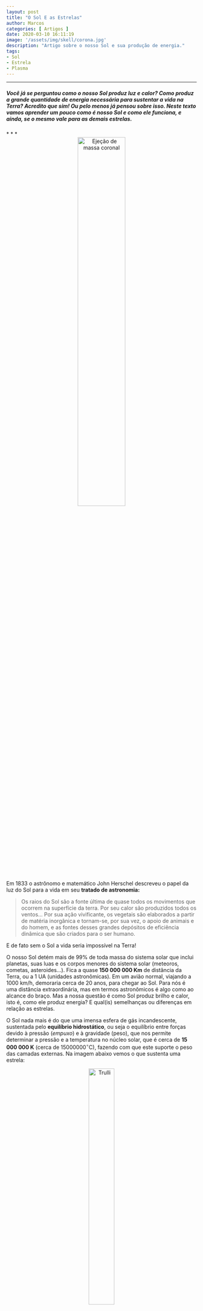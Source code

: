 ```yaml
---
layout: post
title: "O Sol E as Estrelas"
author: Marcos
categories: [ Artigos ]
date: 2020-03-10 16:11:19
image: '/assets/img/skell/corona.jpg'
description: "Artigo sobre o nosso Sol e sua produção de energia."
tags:
- Sol
- Estrela
- Plasma
---
```


* * *
<h5>Você já se perguntou como o nosso Sol produz luz e calor? Como produz a grande quantidade de energia necessária para sustentar a vida na Terra? Acredito que sim! Ou pelo menos já pensou sobre isso. Neste texto vamos aprender um pouco como é nosso Sol e como ele funciona, e ainda, se o mesmo vale para as demais estrelas.</h5>
* * *

<!--[alt text](/assets/img/skell/suneject.gif "Ejeção de massa coronal")-->

<center>
<a href="http://sidereus-nuncius.github.io/"><img alt='Ejeção de massa coronal' width='50%' src='/assets/img/skell/suneject.gif' /></a>
</center>



Em 1833 o astrônomo e matemático John Herschel descreveu o papel da luz do Sol para a vida em seu **tratado de astronomia:** 

> Os raios do Sol são a fonte última de quase todos os movimentos que ocorrem na superfície da terra. Por seu calor são produzidos todos os ventos... Por sua ação vivificante, os vegetais são elaborados a partir de matéria inorgânica e tornam-se, por sua vez, o apoio de animais e do homem, e as fontes desses grandes depósitos de eficiência dinâmica que são criados para o ser humano.

E de fato sem o Sol a vida seria impossível na Terra!

O nosso Sol detém mais de 99% de toda massa do sistema solar que inclui planetas, suas luas e os corpos menores do sistema solar (meteoros, cometas, asteroides...). Fica a quase **150 000 000 Km** de distância da Terra, ou a 1 UA (unidades astronômicas). Em um avião normal, viajando a 1000 km/h, demoraria cerca de 20 anos, para chegar ao Sol. Para nós é uma distância extraordinária, mas em termos astronômicos é algo como ao alcance do braço. Mas a nossa questão é como Sol produz brilho e calor, isto é, como ele produz energia? E qual(is) semelhanças ou diferenças em relação as estrelas.

O Sol nada mais é do que uma imensa esfera de gás incandescente, sustentada pelo **equilíbrio hidrostático**, ou seja o equilíbrio entre forças devido à pressão (*empuxo*) e à gravidade (peso), que nos permite determinar a pressão e a temperatura no núcleo solar, que é cerca de **15 000 000 K** (cerca de $15 000 000^{\circ}$C), fazendo com que este suporte o peso das camadas externas. Na imagem abaixo vemos o que sustenta uma estrela:

<center>
 <figure>
  <img src="/assets/img/skell/sunforces.jpg" alt="Trulli" style="width:40%">
  <figcaption>Fig.1 - O equilíbrio hidrostático de uma dada camada ou porção de uma estrela, se dá entre forças devido à pressão, em cima e embaixo desta camada (o empuxo) e seu peso.</figcaption>
</figure>
</center> 



Na verdade ainda existem duas grandezas físicas importantes para a atividade solar, como o $\vec{B}$ (campo magnético), gerado pelo movimento plasmático e responsável pela [ejeção de massa coronal](https://pt.wikipedia.org/wiki/Eje%C3%A7%C3%A3o_de_massa_coronal), e a rotação do Sol, provocada pela sua contração do Sol, que o faz girar em torno de seu próprio eixo. Mas se ficarmos apenas em função do empuxo (E) e da força peso (F), poderemos compreender bem seu funcionamento, equilíbrio e estabilidade.

Assim como um balão cheio de ar (ou gases) o nosso Sol é composto  basicamente de hidrogênio e hélio (cerca de $81\%$ de H, $18\%$ de He e $1\%$ outros elementos como carbono, oxigênio,...), os mesmos *H* e *He* da tabela periódica. Na verdade, o *H* é o elemento mais abundante do Universo que se formou na [nucleossíntse primordial](https://en.wikipedia.org/wiki/Big_Bang_nucleosynthesis). Ele é o elemento responsável pela geração de energia no núcleo do Sol através de reações **termonucleares**, as quais convertem o hidrogênio em hélio. A cada segundo, o Sol transforma aproximadamente 600 milhões de toneladas de *H* em *He*!

<!--[Alt text](/assets/img/skell/partesol.gif "Estrutura em camadas do Sol")-->

<center>
 <figure>
  <img src="/assets/img/skell/partsun2.jpeg" alt="Trulli" style="width:60%">
  <figcaption>Fig.2 - Estrutura e divisão em camadas que fazem parte do nosso Sol, desde o núcleo até a superfície.</figcaption>
</figure>
</center> 

Na imagem acima é possível observar algumas partes que compõem o Sol. Começando pela fotosfera, a camada externa do Sol, forma na superfície algo parecido com um líquido fervente, gerando uma espécie de granulação (ou bolhas) a uma temperatura de cerca de 6000 K (Aproximadamente $5726^{\circ}C$). Cada bolha que se forma tem algo em torno de 5.000 km de diâmetro, e duram cerca de 15 minutos aproximadamente. Ainda na parte externa temos a cromosfera que geralmente é invisível, formando-se acima da fotosfera, podendo ser observada durante eclipses solares.

 Existem ainda as [proeminências](https://pt.wikipedia.org/wiki/Proemin%C3%AAncia_solar), que formam laços ancorados na superfície do Sol, podendo gerar uma ejeção de massa coronal ou [CME](https://svs.gsfc.nasa.gov/cgi-bin/details.cgi?aid=11168) quando se rompem, uma radiação provocada pelo campo magnético que força a ejeção de **plasma** da superfície solar, que é um estado físico da matéria similar ao gás, mas este, devido ao superaquecimento, se ioniza (ganha e/ou perde elétrons) formando íons positivos e elétrons livres em movimento. No video que segue, temos uma dessas erupções de plasma solar, que ocorreu em 19 de julho de 2012, emitindo luz e radiação a uma temperatura de 50.000 K com uma duração aproximada de 10 horas.


<center>
<iframe width="854" height="480" src="https://www.youtube.com/embed/HFT7ATLQQx8" frameborder="0" allow="accelerometer; autoplay; encrypted-media; gyroscope; picture-in-picture" allowfullscreen></iframe>
<figcaption>Vídeo 1 - <a href="https://svs.gsfc.nasa.gov/cgi-bin/details.cgi?aid=11168" target="iframe_a">Erupção solar</a> mostrando ejeção de matéria solar.</figcaption>
<br>

</center>

Continuando na fotosfera, temos ainda as **manchas solares**, são regiões escuras e irregulares que podem ser observadas a olho nu, Galileu Galilei foi um dos primeiros a observar as manchas solares, publicando sobre elas em 1613. Galileu conseguiu demonstrar que o Sol estava em rotação ao acompanhar o movimento dessas manchas. Algo interessante é que essas manchas marcam o *ciclo de atividade solar*. Elas tem duração aproximada de 7 dias, e são mais intensas e numerosas em um ciclo de 11 anos. Durante esses períodos as erupções solares são mais intensas, gerando grandes proeminências que se desprendem da coroa solar, liberando gás ionizado e uma grande quantidade de energia, equivalente a cerca de 100 milhões de bombas nucleares, que viajam a mais de 1.000.000 km/h atingindo a Terra em cerca de 4 dias, podendo causar alguns danos na Terra, de satélites a torres de transmissão.

<center>
 <figure>
  <img src="/assets/img/skell/manchasolar.png" alt="Trulli" style="width:80%">
  <figcaption>Fig.3 - Manchas solares individuais e em grupos marcando a intensa atividade magnética na superfície da fotosfera.</figcaption>
</figure>
</center> 

Em torno do núcleo ficam as zonas radiativas e convectivas, onde a energia se propaga por radiação na primeira, sendo transportadas pelos fótons (partícula de luz sem massa). E a zona convectiva, onde a energia se propaga por convecção pelo movimento molecular do gás devido à diferença de temperatura entre a parte superior e inferior desta região.

Mas a parte mais intrigante e responsável pelo que vimos até aqui é o núcleo solar, local onde ocorrem intensas reações nucleares e produção de energia, e tudo começa na formação do Sol, em uma região do Universo em que havia uma imensa nuvem de gás e poeira interestelar. 

Quando uma onda de choque proveniente de explosão de supernovas ou da colisão de duas galáxias atinge esta nuvem, ela fica gravitacionalmente instável e começa a se contrair, formando glóbulos de até 1 ano-luz de extensão. Esses glóbulos ou nuvens de gás, são em sua maioria formados por átomos de hidrogênio que, devido à sua autogravidade, começam a se contrair e adquirir uma forma esférica, que atrai mais massa de gás e poeira que esteja ao seu redor. Então, as partículas que compõem o gás estão em queda livre, uma em direção às outras, transformando energia potencial gravitacional em energia cinética, chegando a colidir entre si, aumentando assim sua agitação térmica, transformando a energia cinética da queda em energia térmica. A temperatura então começa a se elevar cada vez mais, até chegar ao ponto de iniciar as reações de transmutação de *H* em *He*.

<center>
 <figure>
  <img src="/assets/img/skell/Barnard-68.jpg" alt="Trulli" style="width:40%">
  <figcaption>Fig.4 - Imagem da Barnard 68, é um glóbulo molecular, uma nuvem escura e fria com cerca de duas vezes a massa do Sol.</figcaption>
</figure>
</center> 


A esse ponto a temperatura no núcleo solar é de 15 milhões de graus Celsius. Essa imensa quantidade de energia vai ter que ser liberada de alguma forma. Mas antes falta um detalhe! Voltando na imagem da figura 1, se as forças geradas pela grande pressão interna for muito grandes a nuvem ou o glóbulo se desfaz, se o peso vencer ela colapsa. Mas se a atração e repulsão forem iguais, o equilíbrio permanece e o Sol se mantém estável e, liberando energia na forma de radiação e calor. 


<center>
 <figure>
  <img src="/assets/img/skell/cadeiapp.png" alt="imagem" style="width:80%">
  <figcaption>Fig.5 - Produção de energia solar. Do lado esquerdo ocorre a fusão de H em He com a liberação de fóton, do outro lado a reação em cadeia das partículas ao colidirem.</figcaption>
</figure>
</center> 

O processo de fusão inicial envolvem estes núcleos de hidrogênio apresentados na figura acima, numa reação chamada cadeia próton-próton (cadeia p-p). Na primeira etapa da cadeia p-p (lado direito da Figura 5 acima), dois átomos de H se fundem para formar um núcleo de deutério, um pósitron e um neutrino. O neutrino escapa da estrela, mas o pósitron colide com o elétron, liberando energia na forma de radiação. Na segunda etapa o deutério se funde com outro H, formando o isótopo de hélio ($ ^{3}H $) com dois prótons e um nêutron, liberando fótons (raios gama $\gamma$). E na terceira reação, dois isótopos de fundem para formar um átomo de hélio $ ^{4}He $ e dois núcleos de H.

Como dito anteriormente, o Sol tem uma enorme reserva de hidrogênio, que faz com que seja possível manter essas reações constantes, ficando estável por um longo período. Mas o que pode acontecer com o Sol se essa reserva de hidrogênio se esgotar?

Quando todo aquele hidrogênio virar hélio, o Sol se tornará uma gigante vermelha com tamanho e massa suficiente para retomar os processos de fusão em seu núcleo, desta vez colidindo átomos de He, formando carbono. Daí em diante a temperatura do núcleo é insuficiente para fundir carbono em elementos mais pesados. Então o Sol se desestabiliza, isto é, perde seu equilíbrio e entra em colapso, marcando o fim de sua produção de energia. Com o colapso a parte externa é ejetada lançando matéria e poeira no espaço formando uma *nebulosa planetária*. O que sobra é um núcleo muito denso composto em sua maior parte de carbono, mais ainda muito brilhante denominado de *anã-branca*.

O nosso Sol já percorreu metade do seu ciclo evolutivo, estando com uma idade de cerca de 4,5 bilhões de anos e devendo durar por mais uns 5 ou 6 bilhões de anos até consumir todo seu estoque de hidrogênio. Quando se tornar uma gigante vermelha o seu raio atingirá a órbita da Terra, engolindo Mercúrio e Vênus. Nesse ponto, a vida na Terra já terá se extinguido há muito tempo! Daqui a aproximadamente 1.1 bilhões de anos o Sol será $10\%$ maior, elevando a temperatura terrestre, provocando um efeito estufa mais acentuado. Daqui a 3.5 bilhões de anos o Sol será $40\%$ maior, a radiação solar fará com que a água dos oceanos evapore e a temperatura na superfície da Terra chegue a $700^\circ C$, vaporizando toda água da Terra.

<center>
 <figure>
  <img src="/assets/img/skell/vidasol.png" alt="imagem" style="width:80%">
  <figcaption>Fig.4 - Ciclo evolutivo do Sol marcando seu nascimento como uma nuvem de gás e seu fim como nebulosa planetária e anã branca.</figcaption>
</figure>
</center> 

A pergunta que falta responder é: o Sol tem alguma relação com as estrela? Elas parecem frias e não brilham como Sol. Mas na verdade, o processo de formação e evolução das estrelas é exatamente igual ao que foi descrito aqui para o Sol. A grande diferença é a distância, pois as estrelas estão muito, mas muito longe, a anos-luz de distância! A mais próxima de nós é [Alpha Centauri](https://pt.wikipedia.org/wiki/Alpha_Centauri) a cerca de 4,3 anos-luz, bem longe do sistema solar e por isso não notamos o seu brilho como notamos o do Sol, mas é tão brilhante e massiva quanto o Sol (na verdade Alpha Centauri é um sistema duplo, formado por duas estrelas, uma um pouco maior, outra um pouco menor que o nosso Sol). Outra importante diferença é a massa inicial das estrelas que irá influenciar no seu processo evolutivo, e que vai definir a sua capacidade de produzir elementos mais pesados que o carbono.




----
----
## Referências

* <p>How the sun shines. <b>THE NOBEL PRIZE,</b> 2000.<br>
Disponível em: <a href="https://www.nobelprize.org/prizes/themes/how-the-sun-shines/" target="_blank">https://www.nobelprize.org/prizes/themes/how-the-sun-shines/</a>.<br> 
Acesso em: 03, out 2020.</p>
* <p>O Sol - a nossa estrela. <b>Astronomia e Astrofísica,</b> 2019.<br>
Disponível em: <a href="http://astro.if.ufrgs.br/esol/esol.htm" target="_blank">http://astro.if.ufrgs.br/esol/esol.htm</a>.<br>
Acesso em: 03, out 2020.</p>
* <p>FALCIANO, Felipe Tovar. Nós, as estrelas e o universo. <b>Ilustríssima Física,</b> 2019.<br>
Disponível em: <a href="https://www2.cbpf.br/downloads/divulgacao-cientifica/livros/Ilustrissima-fisica.pdf" target="_blank">https://www2.cbpf.br/downloads/divulgacao-cientifica/livros/Ilustrissima-fisica.pdf</a>.<br>
Acesso em: 03, out 2020.</p>
* <p>Sol. <b>Wikipédia,</b> 2020.<br>
Disponível em: <a href="https://pt.wikipedia.org/wiki/Sol" target="_blank">https://pt.wikipedia.org/wiki/Sol</a>.<br>
Acesso em: 03, out 2020.</p>
* <p>PICAZZIO, Enos. <b>O céu que nos envolve: Introdução à astronomia para educadores e iniciantes,</b> 2011.<br>
Disponível em: <a href="http://www.astro.iag.usp.br/OCeuQueNosEnvolve.pdf" target="_blank">http://www.astro.iag.usp.br/OCeuQueNosEnvolve.pdf</a>.<br>
Acesso em 03, out 2020.</p>
